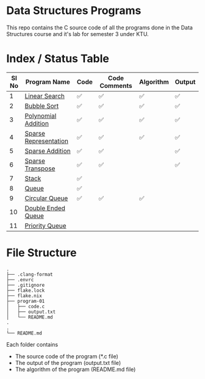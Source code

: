 # Data Structures Programs

This repo contains the C source code of all the programs done in the Data Structures course and it's lab for semester 3 under KTU.

# Index / Status Table

| Sl No | Program Name                          | Code | Code Comments | Algorithm | Output |
| ----- | ------------------------------------- | ---- | ------------- | --------- | ------ |
| 1     | [Linear Search](./program-01/)         | ✅   | ✅            | ✅        | ✅     |
| 2     | [Bubble Sort](./program-02/)           | ✅   | ✅            | ✅        | ✅     |
| 3     | [Polynomial Addition](./program-03/)   | ✅   | ✅            | ✅        | ✅     |
| 4     | [Sparse Representation](./program-04/) | ✅   | ✅            | ✅        | ✅     |
| 5     | [Sparse Addition](./program-05/)       | ✅   | ✅            |           | ✅     |
| 6     | [Sparse Transpose](./program-06/)      | ✅   | ✅            |           | ✅     |
| 7     | [Stack](./program-07/)                 | ✅   |               |           |        |
| 8     | [Queue](./program-08/)                 | ✅   |               |           |        |
| 9     | [Circular Queue](./program-09/)        | ✅   | ✅            | ✅        |        |
| 10    | [Double Ended Queue](./program-10/)   |      |               |           |        |
| 11    | [Priority Queue](./program-11/)       |      |               |           |        |

# File Structure

```
.
├── .clang-format
├── .envrc
├── .gitignore
├── flake.lock
├── flake.nix
├── program-01
│   ├── code.c
│   ├── output.txt
│   └── README.md
.
.
└── README.md
```

Each folder contains

- The source code of the program (\*.c file)
- The output of the program (output.txt file)
- The algorithm of the program (README.md file)
